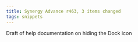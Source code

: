 ```yaml
---
title: Synergy Advance r463, 3 items changed
tags: snippets
---
```


Draft of help documentation on hiding the Dock icon
